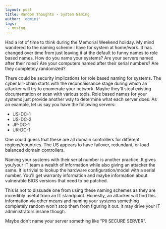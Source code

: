 ```yaml
---
layout: post
title: Random Thoughts - System Naming
author: 'ogmini'
tags:
 - musing
---
```


Had a lot of time to think during the Memorial Weekend holiday. My mind wandered to the naming scheme I have for system at home/work. It has changed over time from just leaving it at the default to funny names to role based names. How do you name your systems? Are your servers named after their roles? Are your computers named after their serial numbers? Are they completely randomized?

There could be security implications for role based naming for systems. The cyber kill-chain starts with the reconnaissance stage during which an attacker will try to enumerate your network. Maybe they'll steal existing documentation or scan with various tools. Role based names for your systems just provide another way to determine what each server does. As an example, let us say you have the following servers:

- US-DC-1
- US-DC-2
- JP-DC-1
- UK-DC-1

One could guess that these are all domain controllers for different regions/countries. The US appears to have failover, redundant, or load balanced domain controllers. 

Naming your systems with their serial number is another practice. It gives you/your IT team a wealth of information while also giving an attacker the same. It is trivial to lookup the hardware configuration/model with a serial number. You'll get warranty information and maybe information about vulnerable BIOS versions that need to be patched. 

This is not to dissuade one from using these naming schemes as they are incredibly useful from an IT standpoint. Honestly, an attacker will find this information via other means and naming your systems something completely random won't stop them from figuring it out. It may drive your IT administrators insane though. 

Maybe don't name your server something like "PII SECURE SERVER".